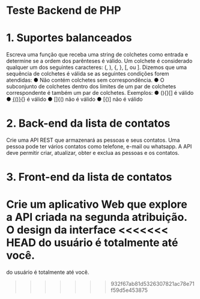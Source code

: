 # Teste Backend de PHP

# 1. Suportes balanceados
Escreva uma função que receba uma string de colchetes como entrada e determine se a ordem
dos parênteses é válido. Um colchete é considerado qualquer um dos seguintes caracteres: (, ),
{, }, [, ou ].
Dizemos que uma sequência de colchetes é válida se as seguintes condições forem atendidas:
● Não contém colchetes sem correspondência.
● O subconjunto de colchetes dentro dos limites de um par de colchetes correspondente é
também um par de colchetes.
Exemplos:
● (){}[] é válido
● [{()}](){} é válido
● []{() não é válido
● [{)] não é válido


# 2. Back-end da lista de contatos
Crie uma API REST que armazenará as pessoas e seus contatos. Uma pessoa pode ter vários
contatos como telefone, e-mail ou whatsapp. A API deve permitir criar, atualizar, obter e
exclua as pessoas e os contatos.


# 3. Front-end da lista de contatos
Crie um aplicativo Web que explore a API criada na segunda atribuição. O design da interface
<<<<<<< HEAD
do usuário é totalmente até você. 
=======
do usuário é totalmente até você. 
>>>>>>> 932f67ab81d5326307821ac78e71f59d5e453875
